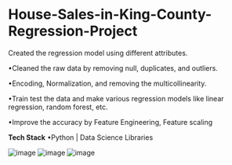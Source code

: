 # House-Sales-in-King-County-Regression-Project
Created the regression model using different attributes.

•Cleaned the raw data by removing null, duplicates, and outliers.

•Encoding, Normalization, and removing the multicollinearity.

•Train test the data and make various regression models like linear regression, random forest, etc.

•Improve the accuracy by Feature Engineering, Feature scaling

**Tech Stack**
•Python | Data Science Libraries

![image](https://user-images.githubusercontent.com/132043166/235141100-46b5b710-265d-4447-817a-e8304e3eafff.png)
![image](https://user-images.githubusercontent.com/132043166/235141215-cd51397f-59dd-4ed0-8297-ac9c40755347.png)
![image](https://user-images.githubusercontent.com/132043166/235141289-1cb911f8-77c0-485d-baf4-aba6f9ba98ea.png)


